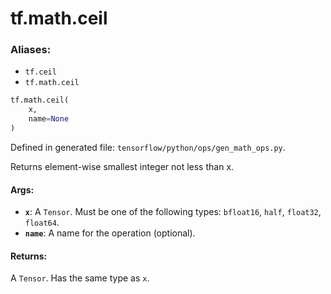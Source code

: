 <div itemscope itemtype="http://developers.google.com/ReferenceObject">
<meta itemprop="name" content="tf.math.ceil" />
<meta itemprop="path" content="Stable" />
</div>

# tf.math.ceil

### Aliases:

* `tf.ceil`
* `tf.math.ceil`

``` python
tf.math.ceil(
    x,
    name=None
)
```



Defined in generated file: `tensorflow/python/ops/gen_math_ops.py`.

Returns element-wise smallest integer not less than x.

#### Args:

* <b>`x`</b>: A `Tensor`. Must be one of the following types: `bfloat16`, `half`, `float32`, `float64`.
* <b>`name`</b>: A name for the operation (optional).


#### Returns:

A `Tensor`. Has the same type as `x`.